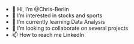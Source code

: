 - 👋 Hi, I’m @Chris-Berlin
- 👀 I’m interested in stocks and sports
- 🌱 I’m currently learning Data Analysis
- 💞️ I’m looking to collaborate on several projects
- 📫 How to reach me LinkedIn

<!---
Chris-Berlin/Chris-Berlin is a ✨ special ✨ repository because its `README.md` (this file) appears on your GitHub profile.
You can click the Preview link to take a look at your changes.
--->
